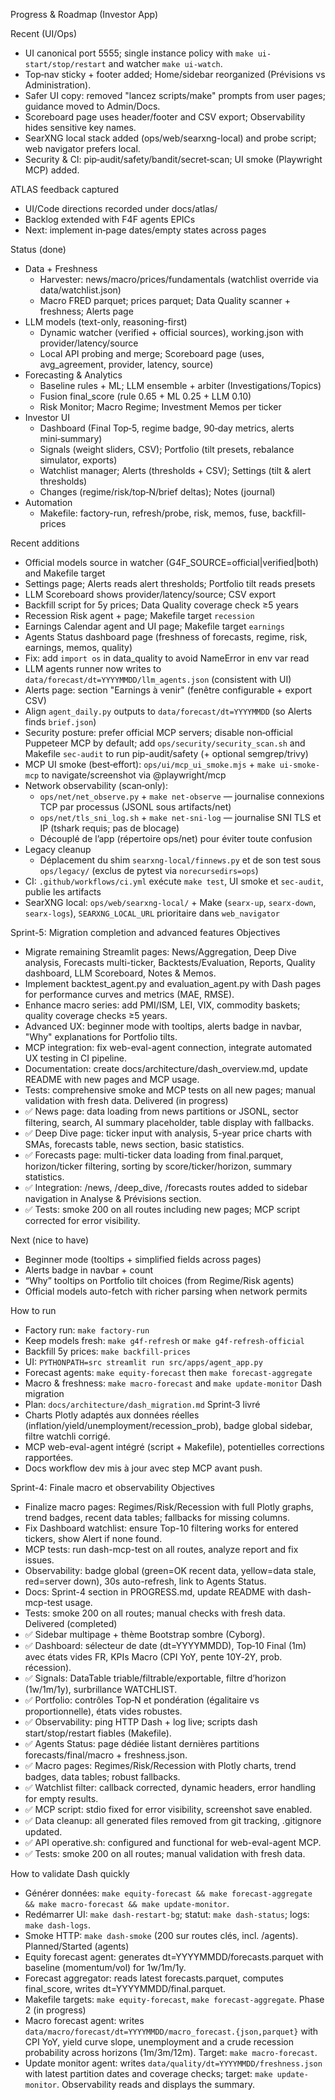 Progress & Roadmap (Investor App)

Recent (UI/Ops)
- UI canonical port 5555; single instance policy with `make ui-start/stop/restart` and watcher `make ui-watch`.
- Top‑nav sticky + footer added; Home/sidebar reorganized (Prévisions vs Administration).
- Safer UI copy: removed "lancez scripts/make" prompts from user pages; guidance moved to Admin/Docs.
- Scoreboard page uses header/footer and CSV export; Observability hides sensitive key names.
- SearXNG local stack added (ops/web/searxng-local) and probe script; web navigator prefers local.
- Security & CI: pip‑audit/safety/bandit/secret‑scan; UI smoke (Playwright MCP) added.

ATLAS feedback captured
- UI/Code directions recorded under docs/atlas/
- Backlog extended with F4F agents EPICs
- Next: implement in‑page dates/empty states across pages

Status (done)
- Data + Freshness
  - Harvester: news/macro/prices/fundamentals (watchlist override via data/watchlist.json)
  - Macro FRED parquet; prices parquet; Data Quality scanner + freshness; Alerts page
- LLM models (text-only, reasoning-first)
  - Dynamic watcher (verified + official sources), working.json with provider/latency/source
  - Local API probing and merge; Scoreboard page (uses, avg_agreement, provider, latency, source)
- Forecasting & Analytics
  - Baseline rules + ML; LLM ensemble + arbiter (Investigations/Topics)
  - Fusion final_score (rule 0.65 + ML 0.25 + LLM 0.10)
  - Risk Monitor; Macro Regime; Investment Memos per ticker
- Investor UI
  - Dashboard (Final Top‑5, regime badge, 90‑day metrics, alerts mini‑summary)
  - Signals (weight sliders, CSV); Portfolio (tilt presets, rebalance simulator, exports)
  - Watchlist manager; Alerts (thresholds + CSV); Settings (tilt & alert thresholds)
  - Changes (regime/risk/top‑N/brief deltas); Notes (journal)
- Automation
  - Makefile: factory-run, refresh/probe, risk, memos, fuse, backfill-prices

Recent additions
- Official models source in watcher (G4F_SOURCE=official|verified|both) and Makefile target
- Settings page; Alerts reads alert thresholds; Portfolio tilt reads presets
- LLM Scoreboard shows provider/latency/source; CSV export
- Backfill script for 5y prices; Data Quality coverage check ≥5 years
- Recession Risk agent + page; Makefile target `recession`
- Earnings Calendar agent and UI page; Makefile target `earnings`
- Agents Status dashboard page (freshness of forecasts, regime, risk, earnings, memos, quality)
- Fix: add `import os` in data_quality to avoid NameError in env var read
- LLM agents runner now writes to `data/forecast/dt=YYYYMMDD/llm_agents.json` (consistent with UI)
- Alerts page: section "Earnings à venir" (fenêtre configurable + export CSV)
- Align `agent_daily.py` outputs to `data/forecast/dt=YYYYMMDD` (so Alerts finds `brief.json`)
- Security posture: prefer official MCP servers; disable non‑official Puppeteer MCP by default; add `ops/security/security_scan.sh` and Makefile `sec-audit` to run pip-audit/safety (+ optional semgrep/trivy)
- MCP UI smoke (best‑effort): `ops/ui/mcp_ui_smoke.mjs` + `make ui-smoke-mcp` to navigate/screenshot via @playwright/mcp
- Network observability (scan‑only):
  - `ops/net/net_observe.py` + `make net-observe` — journalise connexions TCP par processus (JSONL sous artifacts/net)
  - `ops/net/tls_sni_log.sh` + `make net-sni-log` — journalise SNI TLS et IP (tshark requis; pas de blocage)
  - Découplé de l’app (répertoire ops/net) pour éviter toute confusion
- Legacy cleanup
  - Déplacement du shim `searxng-local/finnews.py` et de son test sous `ops/legacy/` (exclus de pytest via `norecursedirs=ops`)
 - CI: `.github/workflows/ci.yml` exécute `make test`, UI smoke et `sec-audit`, publie les artifacts
 - SearXNG local: `ops/web/searxng-local/` + Make (`searx-up`, `searx-down`, `searx-logs`), `SEARXNG_LOCAL_URL` prioritaire dans `web_navigator`

Sprint-5: Migration completion and advanced features
Objectives
- Migrate remaining Streamlit pages: News/Aggregation, Deep Dive analysis, Forecasts multi-ticker, Backtests/Evaluation, Reports, Quality dashboard, LLM Scoreboard, Notes & Memos.
- Implement backtest_agent.py and evaluation_agent.py with Dash pages for performance curves and metrics (MAE, RMSE).
- Enhance macro series: add PMI/ISM, LEI, VIX, commodity baskets; quality coverage checks ≥5 years.
- Advanced UX: beginner mode with tooltips, alerts badge in navbar, "Why" explanations for Portfolio tilts.
- MCP integration: fix web-eval-agent connection, integrate automated UX testing in CI pipeline.
- Documentation: create docs/architecture/dash_overview.md, update README with new pages and MCP usage.
- Tests: comprehensive smoke and MCP tests on all new pages; manual validation with fresh data.
Delivered (in progress)
- ✅ News page: data loading from news partitions or JSONL, sector filtering, search, AI summary placeholder, table display with fallbacks.
- ✅ Deep Dive page: ticker input with analysis, 5-year price charts with SMAs, forecasts table, news section, basic statistics.
- ✅ Forecasts page: multi-ticker data loading from final.parquet, horizon/ticker filtering, sorting by score/ticker/horizon, summary statistics.
- ✅ Integration: /news, /deep_dive, /forecasts routes added to sidebar navigation in Analyse & Prévisions section.
- ✅ Tests: smoke 200 on all routes including new pages; MCP script corrected for error visibility.

Next (nice to have)
- Beginner mode (tooltips + simplified fields across pages)
- Alerts badge in navbar + count
- “Why” tooltips on Portfolio tilt choices (from Regime/Risk agents)
- Official models auto-fetch with richer parsing when network permits

How to run
- Factory run: `make factory-run`
- Keep models fresh: `make g4f-refresh` or `make g4f-refresh-official`
- Backfill 5y prices: `make backfill-prices`
- UI: `PYTHONPATH=src streamlit run src/apps/agent_app.py`
- Forecast agents: `make equity-forecast` then `make forecast-aggregate`
- Macro & freshness: `make macro-forecast` and `make update-monitor`
Dash migration
- Plan: `docs/architecture/dash_migration.md`
Sprint‑3 livré
- Charts Plotly adaptés aux données réelles (inflation/yield/unemployment/recession_prob), badge global sidebar, filtre watchli corrigé.
- MCP web-eval-agent intégré (script + Makefile), potentielles corrections rapportées.
- Docs workflow dev mis à jour avec step MCP avant push.

Sprint-4: Finale macro et observability
Objectives
- Finalize macro pages: Regimes/Risk/Recession with full Plotly graphs, trend badges, recent data tables; fallbacks for missing columns.
- Fix Dashboard watchlist: ensure Top-10 filtering works for entered tickers, show Alert if none found.
- MCP tests: run dash-mcp-test on all routes, analyze report and fix issues.
- Observability: badge global (green=OK recent data, yellow=data stale, red=server down), 30s auto-refresh, link to Agents Status.
- Docs: Sprint-4 section in PROGRESS.md, update README with dash-mcp-test usage.
- Tests: smoke 200 on all routes; manual checks with fresh data.
Delivered (completed)
- ✅ Sidebar multipage + thème Bootstrap sombre (Cyborg).
- ✅ Dashboard: sélecteur de date (dt=YYYYMMDD), Top‑10 Final (1m) avec états vides FR, KPIs Macro (CPI YoY, pente 10Y‑2Y, prob. récession).
- ✅ Signals: DataTable triable/filtrable/exportable, filtre d’horizon (1w/1m/1y), surbrillance WATCHLIST.
- ✅ Portfolio: contrôles Top‑N et pondération (égalitaire vs proportionnelle), états vides robustes.
- ✅ Observability: ping HTTP Dash + log live; scripts dash start/stop/restart fiables (Makefile).
- ✅ Agents Status: page dédiée listant dernières partitions forecasts/final/macro + freshness.json.
- ✅ Macro pages: Regimes/Risk/Recession with Plotly charts, trend badges, data tables; robust fallbacks.
- ✅ Watchlist filter: callback corrected, dynamic headers, error handling for empty results.
- ✅ MCP script: stdio fixed for error visibility, screenshot save enabled.
- ✅ Data cleanup: all generated files removed from git tracking, .gitignore updated.
- ✅ API operative.sh: configured and functional for web-eval-agent MCP.
- ✅ Tests: smoke 200 on all routes; manual validation with fresh data.

How to validate Dash quickly
- Générer données: `make equity-forecast && make forecast-aggregate && make macro-forecast && make update-monitor`.
- Redémarrer UI: `make dash-restart-bg`; statut: `make dash-status`; logs: `make dash-logs`.
- Smoke HTTP: `make dash-smoke` (200 sur routes clés, incl. /agents).
Planned/Started (agents)
- Equity forecast agent: generates dt=YYYYMMDD/forecasts.parquet with baseline (momentum/vol) for 1w/1m/1y.
- Forecast aggregator: reads latest forecasts.parquet, computes final_score, writes dt=YYYYMMDD/final.parquet.
- Makefile targets: `make equity-forecast`, `make forecast-aggregate`.
Phase 2 (in progress)
- Macro forecast agent: writes `data/macro/forecast/dt=YYYYMMDD/macro_forecast.{json,parquet}` with CPI YoY, yield curve slope, unemployment and a crude recession probability across horizons (1m/3m/12m). Target: `make macro-forecast`.
- Update monitor agent: writes `data/quality/dt=YYYYMMDD/freshness.json` with latest partition dates and coverage checks; target: `make update-monitor`. Observability reads and displays the summary.
